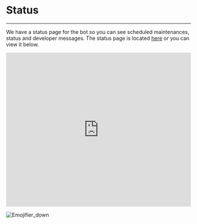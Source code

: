 # Status
---
We have a status page for the bot so you can see scheduled maintenances, status and developer messages. The status page is located [here](https://emojifier.statuspage.io) or you can view it below. 

<!-- Copy and Paste Me -->
<div class="emojifiers-status-page" style="height: 420px; width: 100%;">
  <iframe
    src="https://emojifier.statuspage.io"
    title="Emojifier's Status Page"
    allow="geolocation; microphone; camera; midi; vr; encrypted-media"
    style="height: 100%; width: 100%; border: 0;">
  </iframe>
</div> 

![Emojifier_down](../images/emojifier_down.png)

